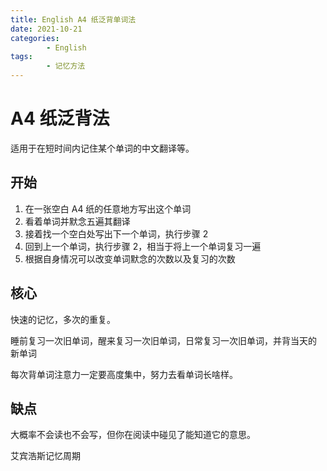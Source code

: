 ```yaml
---
title: English A4 纸泛背单词法
date: 2021-10-21
categories:
        - English
tags:
        - 记忆方法
---
```


# A4 纸泛背法

适用于在短时间内记住某个单词的中文翻译等。

## 开始

1. 在一张空白 A4 纸的任意地方写出这个单词
2. 看着单词并默念五遍其翻译
3. 接着找一个空白处写出下一个单词，执行步骤 2
4. 回到上一个单词，执行步骤 2，相当于将上一个单词复习一遍
5. 根据自身情况可以改变单词默念的次数以及复习的次数

## 核心

快速的记忆，多次的重复。

睡前复习一次旧单词，醒来复习一次旧单词，日常复习一次旧单词，并背当天的 新单词

每次背单词注意力一定要高度集中，努力去看单词长啥样。

## 缺点

大概率不会读也不会写，但你在阅读中碰见了能知道它的意思。

艾宾浩斯记忆周期
